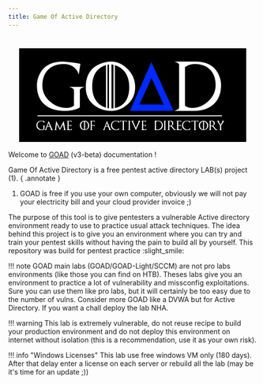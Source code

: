 ```yaml
---
title: Game Of Active Directory
---
```

#

<div align="center">
<img alt="GOAD" src="./img/logo_GOAD3.png">
</div>

Welcome to [GOAD](https://github.com/Orange-Cyberdefense/GOAD/tree/v3-beta) (v3-beta) documentation !

Game Of Active Directory is a free pentest active directory LAB(s) project (1).
{ .annotate }

1.  GOAD is free if you use your own computer, obviously we will not pay your electricity bill and your cloud provider invoice ;)

The purpose of this tool is to give pentesters a vulnerable Active directory environment ready to use to practice usual attack techniques.
The idea behind this project is to give you an environment where you can try and train your pentest skills without having the pain to build all by yourself.
This repository was build for pentest practice :slight_smile:


!!! note
    GOAD main labs (GOAD/GOAD-Light/SCCM) are not pro labs environments (like those you can find on HTB). Theses labs give you an environment to practice a lot of vulnerability and missconfig exploitations. Sure you can use them like pro labs, but it will certainly be too easy due to the number of vulns. Consider more GOAD like a DVWA but for Active Directory. If you want a chall deploy the lab NHA.

!!! warning
    This lab is extremely vulnerable, do not reuse recipe to build your production environment and do not deploy this environment on internet without isolation (this is a recommendation, use it as your own risk).

!!! info "Windows Licenses"
    This lab use free windows VM only (180 days). After that delay enter a license on each server or rebuild all the lab (may be it's time for an update ;))
